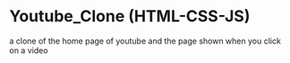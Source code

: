 # Youtube_Clone (HTML-CSS-JS)
 a clone of the home page of youtube and the page shown when you click on a video



